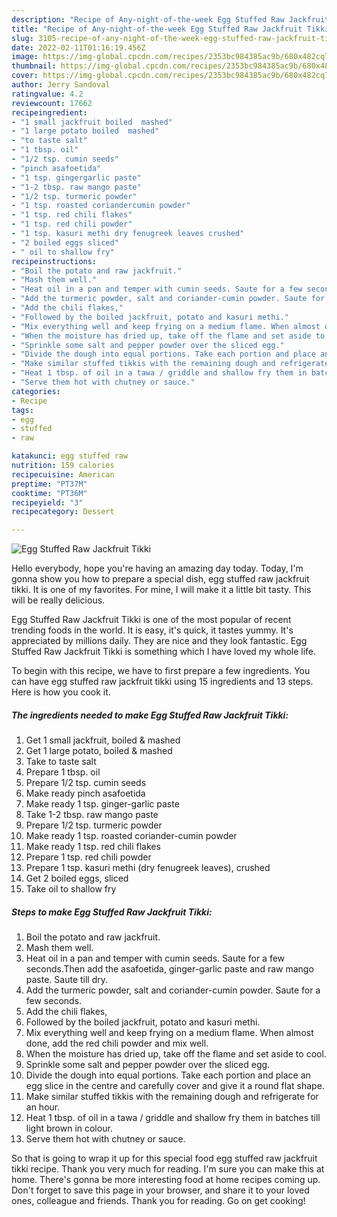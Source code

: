 ```yaml
---
description: "Recipe of Any-night-of-the-week Egg Stuffed Raw Jackfruit Tikki"
title: "Recipe of Any-night-of-the-week Egg Stuffed Raw Jackfruit Tikki"
slug: 3105-recipe-of-any-night-of-the-week-egg-stuffed-raw-jackfruit-tikki
date: 2022-02-11T01:16:19.456Z
image: https://img-global.cpcdn.com/recipes/2353bc984385ac9b/680x482cq70/egg-stuffed-raw-jackfruit-tikki-recipe-main-photo.jpg
thumbnail: https://img-global.cpcdn.com/recipes/2353bc984385ac9b/680x482cq70/egg-stuffed-raw-jackfruit-tikki-recipe-main-photo.jpg
cover: https://img-global.cpcdn.com/recipes/2353bc984385ac9b/680x482cq70/egg-stuffed-raw-jackfruit-tikki-recipe-main-photo.jpg
author: Jerry Sandoval
ratingvalue: 4.2
reviewcount: 17662
recipeingredient:
- "1 small jackfruit boiled  mashed"
- "1 large potato boiled  mashed"
- "to taste salt"
- "1 tbsp. oil"
- "1/2 tsp. cumin seeds"
- "pinch asafoetida"
- "1 tsp. gingergarlic paste"
- "1-2 tbsp. raw mango paste"
- "1/2 tsp. turmeric powder"
- "1 tsp. roasted coriandercumin powder"
- "1 tsp. red chili flakes"
- "1 tsp. red chili powder"
- "1 tsp. kasuri methi dry fenugreek leaves crushed"
- "2 boiled eggs sliced"
- " oil to shallow fry"
recipeinstructions:
- "Boil the potato and raw jackfruit."
- "Mash them well."
- "Heat oil in a pan and temper with cumin seeds. Saute for a few seconds.Then add the asafoetida, ginger-garlic paste and raw mango paste. Saute till dry."
- "Add the turmeric powder, salt and coriander-cumin powder. Saute for a few seconds."
- "Add the chili flakes,"
- "Followed by the boiled jackfruit, potato and kasuri methi."
- "Mix everything well and keep frying on a medium flame. When almost done, add the red chili powder and mix well."
- "When the moisture has dried up, take off the flame and set aside to cool."
- "Sprinkle some salt and pepper powder over the sliced egg."
- "Divide the dough into equal portions. Take each portion and place an egg slice in the centre and carefully cover and give it a round flat shape."
- "Make similar stuffed tikkis with the remaining dough and refrigerate for an hour."
- "Heat 1 tbsp. of oil in a tawa / griddle and shallow fry them in batches till light brown in colour."
- "Serve them hot with chutney or sauce."
categories:
- Recipe
tags:
- egg
- stuffed
- raw

katakunci: egg stuffed raw 
nutrition: 159 calories
recipecuisine: American
preptime: "PT37M"
cooktime: "PT36M"
recipeyield: "3"
recipecategory: Dessert

---
```



![Egg Stuffed Raw Jackfruit Tikki](https://img-global.cpcdn.com/recipes/2353bc984385ac9b/680x482cq70/egg-stuffed-raw-jackfruit-tikki-recipe-main-photo.jpg)

Hello everybody, hope you're having an amazing day today. Today, I'm gonna show you how to prepare a special dish, egg stuffed raw jackfruit tikki. It is one of my favorites. For mine, I will make it a little bit tasty. This will be really delicious.

Egg Stuffed Raw Jackfruit Tikki is one of the most popular of recent trending foods in the world. It is easy, it's quick, it tastes yummy. It's appreciated by millions daily. They are nice and they look fantastic. Egg Stuffed Raw Jackfruit Tikki is something which I have loved my whole life.




To begin with this recipe, we have to first prepare a few ingredients. You can have egg stuffed raw jackfruit tikki using 15 ingredients and 13 steps. Here is how you cook it.

<!--inarticleads1-->

##### The ingredients needed to make Egg Stuffed Raw Jackfruit Tikki:

1. Get 1 small jackfruit, boiled &amp; mashed
1. Get 1 large potato, boiled &amp; mashed
1. Take to taste salt
1. Prepare 1 tbsp. oil
1. Prepare 1/2 tsp. cumin seeds
1. Make ready pinch asafoetida
1. Make ready 1 tsp. ginger-garlic paste
1. Take 1-2 tbsp. raw mango paste
1. Prepare 1/2 tsp. turmeric powder
1. Make ready 1 tsp. roasted coriander-cumin powder
1. Make ready 1 tsp. red chili flakes
1. Prepare 1 tsp. red chili powder
1. Prepare 1 tsp. kasuri methi (dry fenugreek leaves), crushed
1. Get 2 boiled eggs, sliced
1. Take  oil to shallow fry




<!--inarticleads2-->

##### Steps to make Egg Stuffed Raw Jackfruit Tikki:

1. Boil the potato and raw jackfruit.
1. Mash them well.
1. Heat oil in a pan and temper with cumin seeds. Saute for a few seconds.Then add the asafoetida, ginger-garlic paste and raw mango paste. Saute till dry.
1. Add the turmeric powder, salt and coriander-cumin powder. Saute for a few seconds.
1. Add the chili flakes,
1. Followed by the boiled jackfruit, potato and kasuri methi.
1. Mix everything well and keep frying on a medium flame. When almost done, add the red chili powder and mix well.
1. When the moisture has dried up, take off the flame and set aside to cool.
1. Sprinkle some salt and pepper powder over the sliced egg.
1. Divide the dough into equal portions. Take each portion and place an egg slice in the centre and carefully cover and give it a round flat shape.
1. Make similar stuffed tikkis with the remaining dough and refrigerate for an hour.
1. Heat 1 tbsp. of oil in a tawa / griddle and shallow fry them in batches till light brown in colour.
1. Serve them hot with chutney or sauce.




So that is going to wrap it up for this special food egg stuffed raw jackfruit tikki recipe. Thank you very much for reading. I'm sure you can make this at home. There's gonna be more interesting food at home recipes coming up. Don't forget to save this page in your browser, and share it to your loved ones, colleague and friends. Thank you for reading. Go on get cooking!
